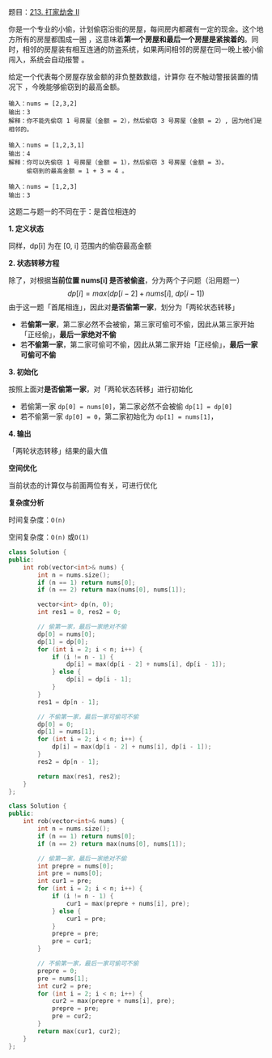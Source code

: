 题目：[213. 打家劫舍 II](https://leetcode-cn.com/problems/house-robber-ii/)

你是一个专业的小偷，计划偷窃沿街的房屋，每间房内都藏有一定的现金。这个地方所有的房屋都围成一圈 ，这意味着**第一个房屋和最后一个房屋是紧挨着的**。同时，相邻的房屋装有相互连通的防盗系统，如果两间相邻的房屋在同一晚上被小偷闯入，系统会自动报警 。

给定一个代表每个房屋存放金额的非负整数数组，计算你 在不触动警报装置的情况下 ，今晚能够偷窃到的最高金额。

```
输入：nums = [2,3,2]
输出：3
解释：你不能先偷窃 1 号房屋（金额 = 2），然后偷窃 3 号房屋（金额 = 2）, 因为他们是相邻的。

输入：nums = [1,2,3,1]
输出：4
解释：你可以先偷窃 1 号房屋（金额 = 1），然后偷窃 3 号房屋（金额 = 3）。
     偷窃到的最高金额 = 1 + 3 = 4 。

输入：nums = [1,2,3]
输出：3
```

这题二与题一的不同在于：是首位相连的

**1. 定义状态**

同样，dp[i] 为在 [0, i] 范围内的偷窃最高金额

**2. 状态转移方程**

除了，对根据**当前位置 nums[i] 是否被偷盗**，分为两个子问题（沿用题一）
$$
dp[i] = max(dp[i-2]+nums[i], \ dp[i-1])
$$
由于这一题「首尾相连」，因此对**是否偷第一家**，划分为「两轮状态转移」

- 若**偷第一家**，第二家必然不会被偷，第三家可偷可不偷，因此从第三家开始「正经偷」，**最后一家绝对不偷**
- 若**不偷第一家**，第二家可偷可不偷，因此从第二家开始「正经偷」，**最后一家可偷可不偷**

**3. 初始化**

按照上面对**是否偷第一家**，对「两轮状态转移」进行初始化

- 若偷第一家 `dp[0] = nums[0]`，第二家必然不会被偷 `dp[1] = dp[0]`
- 若不偷第一家 `dp[0] = 0`，第二家初始化为 `dp[1] = nums[1]`，

**4. 输出**

「两轮状态转移」结果的最大值

**空间优化**

当前状态的计算仅与前面两位有关，可进行优化

**复杂度分析**

时间复杂度：`O(n)`

空间复杂度：`O(n)` 或`O(1)`

```cpp
class Solution {
public:
    int rob(vector<int>& nums) {
        int n = nums.size();
        if (n == 1) return nums[0];
        if (n == 2) return max(nums[0], nums[1]);

        vector<int> dp(n, 0);
        int res1 = 0, res2 = 0;

        // 偷第一家，最后一家绝对不偷
        dp[0] = nums[0];
        dp[1] = dp[0];
        for (int i = 2; i < n; i++) {
            if (i != n - 1) {
                dp[i] = max(dp[i - 2] + nums[i], dp[i - 1]);
            } else {
                dp[i] = dp[i - 1];
            }
        }
        res1 = dp[n - 1];

        // 不偷第一家，最后一家可偷可不偷
        dp[0] = 0;
        dp[1] = nums[1];
        for (int i = 2; i < n; i++) {
            dp[i] = max(dp[i - 2] + nums[i], dp[i - 1]);
        }
        res2 = dp[n - 1];

        return max(res1, res2);
    }
};
```

```cpp
class Solution {
public:
    int rob(vector<int>& nums) {
        int n = nums.size();
        if (n == 1) return nums[0];
        if (n == 2) return max(nums[0], nums[1]);

        // 偷第一家，最后一家绝对不偷
        int prepre = nums[0];
        int pre = nums[0];
        int cur1 = pre;
        for (int i = 2; i < n; i++) {
            if (i != n - 1) {
                cur1 = max(prepre + nums[i], pre);
            } else {
                cur1 = pre;
            }
            prepre = pre;
            pre = cur1;
        }

        // 不偷第一家，最后一家可偷可不偷
        prepre = 0;
        pre = nums[1];
        int cur2 = pre;
        for (int i = 2; i < n; i++) {
            cur2 = max(prepre + nums[i], pre);
            prepre = pre;
            pre = cur2;
        }
        return max(cur1, cur2);
    }
};
```

